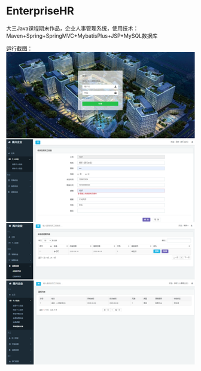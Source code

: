 # EnterpriseHR
大三Java课程期末作品，企业人事管理系统，使用技术：Maven+Spring+SpringMVC+MybatisPlus+JSP+MySQL数据库

运行截图：
![image text](https://github.com/litalita/EnterpriseHR/blob/master/login.png)
![image text](https://github.com/litalita/EnterpriseHR/blob/master/index2.PNG)
![image text](https://github.com/litalita/EnterpriseHR/blob/master/index3.PNG)
![image text](https://github.com/litalita/EnterpriseHR/blob/master/index4.PNG)
